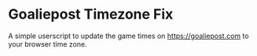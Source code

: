 # Goaliepost Timezone Fix 
A simple userscript to update the game times on https://goaliepost.com to your browser time zone.
